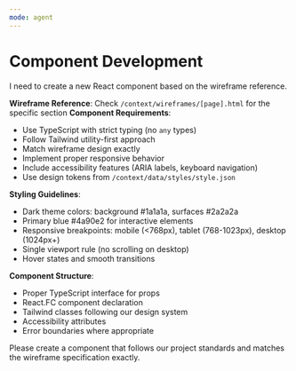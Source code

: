 ```yaml
---
mode: agent
---
```


# Component Development

I need to create a new React component based on the wireframe reference.

**Wireframe Reference**: Check `/context/wireframes/[page].html` for the specific section
**Component Requirements**:

- Use TypeScript with strict typing (no `any` types)
- Follow Tailwind utility-first approach
- Match wireframe design exactly
- Implement proper responsive behavior
- Include accessibility features (ARIA labels, keyboard navigation)
- Use design tokens from `/context/data/styles/style.json`

**Styling Guidelines**:

- Dark theme colors: background #1a1a1a, surfaces #2a2a2a
- Primary blue #4a90e2 for interactive elements
- Responsive breakpoints: mobile (<768px), tablet (768-1023px), desktop (1024px+)
- Single viewport rule (no scrolling on desktop)
- Hover states and smooth transitions

**Component Structure**:

- Proper TypeScript interface for props
- React.FC component declaration
- Tailwind classes following our design system
- Accessibility attributes
- Error boundaries where appropriate

Please create a component that follows our project standards and matches the wireframe specification exactly.
